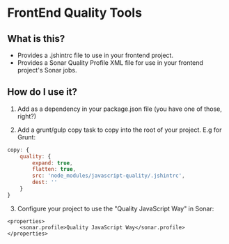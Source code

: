 # FrontEnd Quality Tools

## What is this?

* Provides a .jshintrc file to use in your frontend project.
* Provides a Sonar Quality Profile XML file for use in your frontend project's Sonar jobs.

## How do I use it?

1) Add as a dependency in your package.json file (you have one of those, right?)

2) Add a grunt/gulp copy task to copy into the root of your project. E.g for Grunt:

```javascript
copy: {
	quality: {
		expand: true,
		flatten: true,
		src: 'node_modules/javascript-quality/.jshintrc',
		dest: ''
	}
}
```

3) Configure your project to use the "Quality JavaScript Way" in Sonar:

```
<properties>
	<sonar.profile>Quality JavaScript Way</sonar.profile>
</properties>
```
